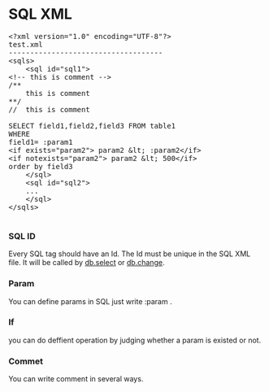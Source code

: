 <H1>SQL XML</H1>

<pre>
&lt;?xml version="1.0" encoding="UTF-8"?>
test.xml
------------------------------------
&lt;sqls>
	&lt;sql id="sql1">
&lt;!-- this is comment -->
/**
	this is comment
**/
//	this is comment

SELECT field1,field2,field3 FROM table1
WHERE
field1= :param1
&lt;if exists="param2"> param2 &amp;lt; :param2&lt;/if>
&lt;if notexists="param2"> param2 &amp;lt; 500&lt;/if>
order by field3
	&lt;/sql>
	&lt;sql id="sql2">
	...
	&lt;/sql>
&lt;/sqls>

</pre>


<h3>SQL ID</h3>
Every SQL tag should have an Id. The Id must be unique in the SQL XML file.
It will be called by <a href="db.select.md">db.select</a> or <a href="db.change.md">db.change</a>.

<h3>Param</h3>
You can define params in SQL just write :param .

<h3>If</h3>
you can do deffient operation by judging whether a param is existed or not.

<h3>Commet</h3>
You can write comment in several ways.